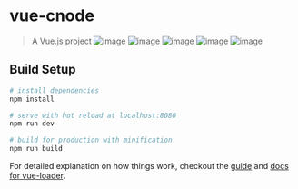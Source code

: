 # vue-cnode

> A Vue.js project
![image](https://github.com/MsCtrl0/vue-cnodejs.git/raw/master/readmeImg/1.png)
![image](https://github.com/MsCtrl0/vue-cnodejs.git/raw/master/readmeImg/2.png)
![image](https://github.com/MsCtrl0/vue-cnodejs.git/raw/master/readmeImg/3.png)
![image](https://github.com/MsCtrl0/vue-cnodejs.git/raw/master/readmeImg/4.png)
![image](https://github.com/MsCtrl0/vue-cnodejs.git/raw/master/readmeImg/5.png)

## Build Setup

``` bash
# install dependencies
npm install

# serve with hot reload at localhost:8080
npm run dev

# build for production with minification
npm run build
```

For detailed explanation on how things work, checkout the [guide](http://vuejs-templates.github.io/webpack/) and [docs for vue-loader](http://vuejs.github.io/vue-loader).

